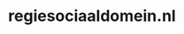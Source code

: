 ---
layout: post
title:  "regiesociaaldomein.nl"
internal_url:  "/dutchgov/regiesociaaldomein.nl.html"
categories: dutchgov
---
